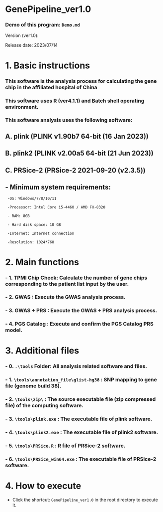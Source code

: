 # GenePipeline_ver1.0

### Demo of this program: `Demo.md`

Version (ver1.0):

Release date: 2023/07/14


# 1. Basic instructions

###  This software is the analysis process for calculating the gene chip in the affiliated hospital of China

###  This software uses R (ver4.1.1) and Batch shell operating environment.

###  This software analysis uses the following software:

##      A. plink (PLINK v1.90b7 64-bit (16 Jan 2023))

##      B. plink2 (PLINK v2.00a5 64-bit (21 Jun 2023))

##      C. PRSice-2 (PRSice-2 2021-09-20 (v2.3.5))

## - Minimum system requirements:

     -OS: Windows/7/8/10/11

     -Processor: Intel Core i5-4460 / AMD FX-8320

     - RAM: 8GB

     - Hard disk space: 10 GB

     -Internet: Internet connection

     -Resolution: 1024*768



# 2. Main functions

### - 1. TPMI Chip Check: Calculate the number of gene chips corresponding to the patient list input by the user.

### - 2. GWAS : Execute the GWAS analysis process.

### - 3. GWAS + PRS : Execute the GWAS + PRS analysis process.

### - 4. PGS Catalog : Execute and confirm the PGS Catalog PRS model.

# 3. Additional files

### - 0. `.\tools` Folder: All analysis related software and files.

### - 1. `\tools\annotation_file\glist-hg38` : SNP mapping to gene file (genome build 38).

### - 2. `\tools\zip\` : The source executable file (zip compressed file) of the computing software.

### - 3. `\tools\plink.exe` : The executable file of plink software.

### - 4. `\tools\plink2.exe` : The executable file of plink2 software.

### - 5. `\tools\PRSice.R` : R file of PRSice-2 software.

### - 6. `\tools\PRSice_win64.exe` : The executable file of PRSice-2 software.

# 4. How to execute 

- Click the shortcut: `GenePipeline_ver1.0` in the root directory to execute it.
